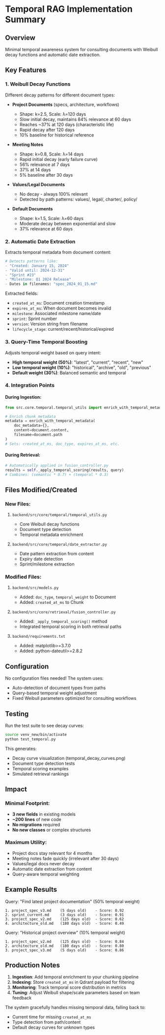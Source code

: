 # Temporal RAG Implementation Summary

## Overview
Minimal temporal awareness system for consulting documents with Weibull decay functions and automatic date extraction.

## Key Features

### 1. **Weibull Decay Functions** 
Different decay patterns for different document types:

- **Project Documents** (specs, architecture, workflows)
  - Shape: k=2.5, Scale: λ=120 days
  - Slow initial decay, maintains 84% relevance at 60 days
  - Reaches ~37% at 120 days (characteristic life)
  - Rapid decay after 120 days
  - 10% baseline for historical reference

- **Meeting Notes** 
  - Shape: k=0.8, Scale: λ=14 days  
  - Rapid initial decay (early failure curve)
  - 56% relevance at 7 days
  - 37% at 14 days
  - 5% baseline after 30 days

- **Values/Legal Documents**
  - No decay - always 100% relevant
  - Detected by path patterns: values/, legal/, charter/, policy/

- **Default Documents**
  - Shape: k=1.5, Scale: λ=60 days
  - Moderate decay between exponential and slow
  - 37% relevance at 60 days

### 2. **Automatic Date Extraction**
Extracts temporal metadata from document content:

```python
# Detects patterns like:
- "Created: January 15, 2024"
- "Valid until: 2024-12-31"  
- "Sprint #23"
- "Milestone: Q1 2024 Release"
- Dates in filenames: "spec_2024_01_15.md"
```

Extracted fields:
- `created_at_ms`: Document creation timestamp
- `expires_at_ms`: When document becomes invalid
- `milestone`: Associated milestone name/date
- `sprint`: Sprint number
- `version`: Version string from filename
- `lifecycle_stage`: current/recent/historical/expired

### 3. **Query-Time Temporal Boosting**
Adjusts temporal weight based on query intent:

- **High temporal weight (50%)**: "latest", "current", "recent", "new"
- **Low temporal weight (10%)**: "historical", "archive", "old", "previous"  
- **Default weight (30%)**: Balanced semantic and temporal

### 4. **Integration Points**

#### During Ingestion:
```python
from src.core.temporal.temporal_utils import enrich_with_temporal_metadata

# Enrich chunk metadata
metadata = enrich_with_temporal_metadata(
    doc_metadata={},
    content=document.content,
    filename=document.path
)
# Sets: created_at_ms, doc_type, expires_at_ms, etc.
```

#### During Retrieval:
```python
# Automatically applied in fusion_controller.py
results = self._apply_temporal_scoring(results, query)
# Combines: (semantic * 0.7) + (temporal * 0.3)
```

## Files Modified/Created

### New Files:
1. `backend/src/core/temporal/temporal_utils.py`
   - Core Weibull decay functions
   - Document type detection
   - Temporal metadata enrichment

2. `backend/src/core/temporal/date_extractor.py`
   - Date pattern extraction from content
   - Expiry date detection
   - Sprint/milestone extraction

### Modified Files:
1. `backend/src/models.py`
   - Added: `doc_type`, `temporal_weight` to Document
   - Added: `created_at_ms` to Chunk

2. `backend/src/core/retrieval/fusion_controller.py`
   - Added: `_apply_temporal_scoring()` method
   - Integrated temporal scoring in both retrieval paths

3. `backend/requirements.txt`
   - Added: matplotlib>=3.7.0
   - Added: python-dateutil>=2.8.2

## Configuration

No configuration files needed! The system uses:
- Auto-detection of document types from paths
- Query-based temporal weight adjustment
- Fixed Weibull parameters optimized for consulting workflows

## Testing

Run the test suite to see decay curves:
```bash
source venv_new/bin/activate
python test_temporal.py
```

This generates:
- Decay curve visualization (temporal_decay_curves.png)
- Document type detection tests
- Temporal scoring examples
- Simulated retrieval rankings

## Impact

### Minimal Footprint:
- **3 new fields** in existing models
- **~200 lines** of new code
- **No migrations** required
- **No new classes** or complex structures

### Maximum Utility:
- Project docs stay relevant for 4 months
- Meeting notes fade quickly (irrelevant after 30 days)
- Values/legal docs never decay
- Automatic date extraction from content
- Query-aware temporal weighting

## Example Results

Query: "Find latest project documentation" (50% temporal weight)
```
1. project_spec_v3.md    (5 days old)    - Score: 0.92
2. sprint_current.md     (3 days old)    - Score: 0.91  
3. project_spec_v2.md    (125 days old)  - Score: 0.62
4. architecture_old.md   (180 days old)  - Score: 0.49
```

Query: "Historical project overview" (10% temporal weight)
```
1. project_spec_v2.md    (125 days old)  - Score: 0.84
2. architecture_old.md   (180 days old)  - Score: 0.80
3. project_spec_v3.md    (5 days old)    - Score: 0.86
```

## Production Notes

1. **Ingestion**: Add temporal enrichment to your chunking pipeline
2. **Indexing**: Store `created_at_ms` in Qdrant payload for filtering
3. **Monitoring**: Track temporal score distribution in metrics
4. **Tuning**: Adjust Weibull shape/scale parameters based on team feedback

The system gracefully handles missing temporal data, falling back to:
- Current time for missing `created_at_ms`
- Type detection from path/content
- Default decay curves for unknown types